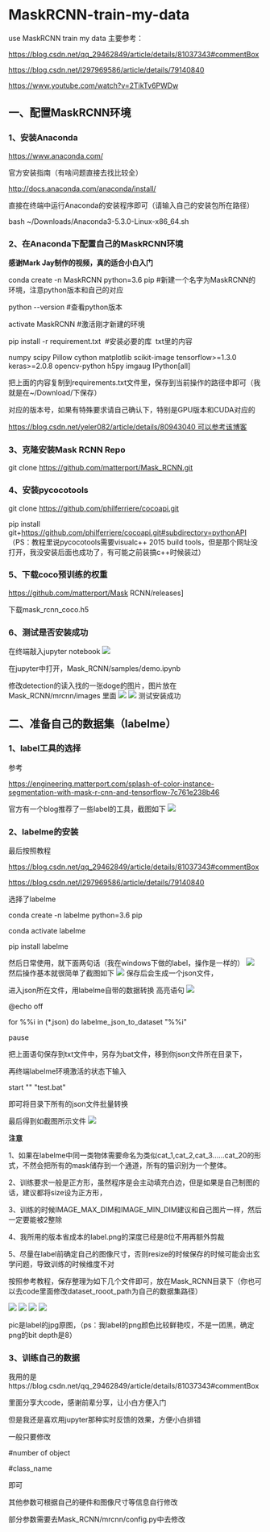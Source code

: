 # MaskRCNN-train-my-data
use MaskRCNN train my data
主要参考：

https://blog.csdn.net/qq_29462849/article/details/81037343#commentBox

https://blog.csdn.net/l297969586/article/details/79140840

https://www.youtube.com/watch?v=2TikTv6PWDw

## 一、配置MaskRCNN环境
### 1、安装Anaconda
https://www.anaconda.com/

官方安装指南（有啥问题直接去找比较全）

http://docs.anaconda.com/anaconda/install/

直接在终端中运行Anaconda的安装程序即可（请输入自己的安装包所在路径）

bash ~/Downloads/Anaconda3-5.3.0-Linux-x86_64.sh
### 2、在Anaconda下配置自己的MaskRCNN环境
**感谢Mark Jay制作的视频，真的适合小白入门**

conda create -n MaskRCNN python=3.6 pip  #新建一个名字为MaskRCNN的环境，注意python版本和自己的对应

python --version #查看python版本

activate MaskRCNN #激活刚才新建的环境

pip install -r requirement.txt  #安装必要的库
 txt里的内容

numpy
scipy
Pillow
cython
matplotlib
scikit-image
tensorflow>=1.3.0
keras>=2.0.8
opencv-python
h5py
imgaug
IPython[all]

把上面的内容复制到requirements.txt文件里，保存到当前操作的路径中即可（我就是在~/Download/下保存）

对应的版本号，如果有特殊要求请自己确认下，特别是GPU版本和CUDA对应的

https://blog.csdn.net/yeler082/article/details/80943040 可以参考该博客

### 3、克隆安装Mask RCNN Repo
git clone https://github.com/matterport/Mask_RCNN.git
### 4、安装pycocotools
git clone https://github.com/philferriere/cocoapi.git

pip install git+https://github.com/philferriere/cocoapi.git#subdirectory=pythonAPI
（PS：教程里说pycocotools需要visualc++ 2015 build tools，但是那个网址没打开，我没安装后面也成功了，有可能之前装搞c++时候装过）

### 5、下载coco预训练的权重
https://github.com/matterport/Mask RCNN/releases]

下载mask_rcnn_coco.h5

### 6、测试是否安装成功
在终端敲入jupyter notebook
![](https://github.com/Ella2le/MaskRCNN-train-my-data/blob/master/images/1.png)


在jupyter中打开，Mask_RCNN/samples/demo.ipynb

修改detection的读入找的一张doge的图片，图片放在Mask_RCNN/mrcnn/images 里面
![](https://github.com/Ella2le/MaskRCNN-train-my-data/blob/master/images/22.png)
![](https://github.com/Ella2le/MaskRCNN-train-my-data/blob/master/images/2.png)
测试安装成功

## 二、准备自己的数据集（labelme）
### 1、label工具的选择
参考

https://engineering.matterport.com/splash-of-color-instance-segmentation-with-mask-r-cnn-and-tensorflow-7c761e238b46

官方有一个blog推荐了一些label的工具，截图如下
![](https://github.com/Ella2le/MaskRCNN-train-my-data/blob/master/images/3.png)

### 2、labelme的安装
最后按照教程

https://blog.csdn.net/qq_29462849/article/details/81037343#commentBox

https://blog.csdn.net/l297969586/article/details/79140840

选择了labelme

conda create -n labelme python=3.6 pip

conda activate labelme

pip install labelme

然后日常使用，就下面两句话（我在windows下做的label，操作是一样的）
![](https://github.com/Ella2le/MaskRCNN-train-my-data/blob/master/images/4.png)
然后操作基本就很简单了截图如下
![](https://github.com/Ella2le/MaskRCNN-train-my-data/blob/master/images/5.png)
保存后会生成一个json文件，

进入json所在文件，用labelme自带的数据转换 高亮语句
![](https://github.com/Ella2le/MaskRCNN-train-my-data/blob/master/images/6.png)


@echo off

for %%i in (*.json) do labelme_json_to_dataset "%%i"

pause

把上面语句保存到txt文件中，另存为bat文件，移到你json文件所在目录下，

再终端labelme环境激活的状态下输入

start "" "test.bat"

即可将目录下所有的json文件批量转换

最后得到如截图所示文件
![](https://github.com/Ella2le/MaskRCNN-train-my-data/blob/master/images/7.png)

**注意**

1、如果在labelme中同一类物体需要命名为类似cat_1,cat_2,cat_3......cat_20的形式，不然会把所有的mask储存到一个通道，所有的猫识别为一个整体。

2、训练要求一般是正方形，虽然程序是会主动填充白边，但是如果是自己制图的话，建议都将size设为正方形，

3、训练的时候IMAGE_MAX_DIM和IMAGE_MIN_DIM建议和自己图片一样，然后一定要能被2整除

4、我所用的版本省成本的label.png的深度已经是8位不用再额外剪裁

5、尽量在label前确定自己的图像尺寸，否则resize的时候保存的时候可能会出玄学问题，导致训练的时候维度不对

按照参考教程，保存整理为如下几个文件即可，放在Mask_RCNN目录下（你也可以去code里面修改dataset_rooot_path为自己的数据集路径）

![](https://github.com/Ella2le/MaskRCNN-train-my-data/blob/master/images/8.png)
![](https://github.com/Ella2le/MaskRCNN-train-my-data/blob/master/images/9.png)
![](https://github.com/Ella2le/MaskRCNN-train-my-data/blob/master/images/10.png)
![](https://github.com/Ella2le/MaskRCNN-train-my-data/blob/master/images/11.png)

pic是label的jpg原图，（ps：我label的png颜色比较鲜艳哎，不是一团黑，确定png的bit depth是8）

### 3、训练自己的数据
我用的是https://blog.csdn.net/qq_29462849/article/details/81037343#commentBox

里面分享大code，感谢前辈分享，让小白方便入门

但是我还是喜欢用jupyter那种实时反馈的效果，方便小白排错

一般只要修改

#number of object

#class_name

即可

其他参数可根据自己的硬件和图像尺寸等信息自行修改

部分参数需要去Mask_RCNN/mrcnn/config.py中去修改









